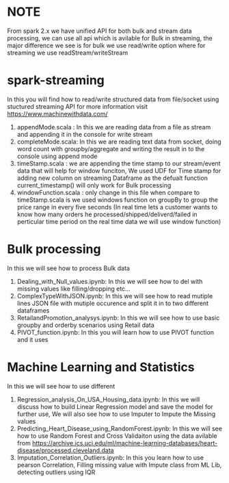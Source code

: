 # NOTE

From spark 2.x we have unified API for both bulk and stream data processing, we can use all api which is avilable for Bulk in streaming, the major difference we see is for bulk we use read/write option where for streaming we use readStream/writeStream

# spark-streaming

In this you will find how to read/write structured data from file/socket using stuctured streaming API for more information visit https://www.machinewithdata.com/
  1) appendMode.scala : In this we are reading data from a file as stream and appending it in the console for write stream
  2) completeMode.scala: In this we are reading text data from socket, doing word count with groupby/aggregate and writing the result in to the console using append mode
  3) timeStamp.scala : we are appending the time stamp to our stream/event data that will help for window funciton, We used UDF for Time stamp for adding new column on streaming Dataframe as the defualt function current_timestamp() will only work for Bulk processing 
  4) windowFunction.scala : only change in this file when compare to timeStamp.scala is we used windows function on groupBy to group the price range in every five seconds (In real time lets a customer wants to know how many orders he processed/shipped/deliverd/failed in perticular time period on the real time data we will use window function)
 
 
 # Bulk processing
In this we will see how to process Bulk data

1) Dealing_with_Null_values.ipynb:  In this we will see how to del with missing values like filling/dropping etc...
2) ComplexTypeWithJSON.ipynb: In this we will see how to read mutiple lines JSON file with mutiple occurence  and split it in to two different dataframes 
3) RetailandPromotion_analysys.ipynb: In this we will see how to use basic groupby and orderby scenarios using Retail data
4) PIVOT_function.ipynb: In this you will learn how to use PIVOT function and it uses 

# Machine Learning and Statistics 
In this we will see how to use different 

1) Regression_analysis_On_USA_Housing_data.ipynb: In this we will discuss how to build Linear Regression model and save the model for further use, We will also see how to use Imputer to Impute the Missing values
2) Predicting_Heart_Disease_using_RandomForest.ipynb: In this we will see how to use Random Forest and Cross Validaiton using the data avilable from https://archive.ics.uci.edu/ml/machine-learning-databases/heart-disease/processed.cleveland.data
3) Imputation_Correlation_Outliers.ipynb: In this you learn how to use pearson Correlation, Filling missing value with Impute class from ML Lib, detecting outliers using IQR
